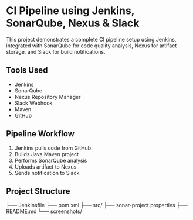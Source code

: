 # CI Pipeline using Jenkins, SonarQube, Nexus & Slack

This project demonstrates a complete CI pipeline setup using Jenkins, integrated with SonarQube for code quality analysis, Nexus for artifact storage, and Slack for build notifications.

##  Tools Used
- Jenkins
- SonarQube
- Nexus Repository Manager
- Slack Webhook
- Maven
- GitHub

##  Pipeline Workflow
1. Jenkins pulls code from GitHub
2. Builds Java Maven project
3. Performs SonarQube analysis
4. Uploads artifact to Nexus
5. Sends notification to Slack

##  Project Structure
├── Jenkinsfile
├── pom.xml
├── src/
├── sonar-project.properties
├── README.md
└── screenshots/
